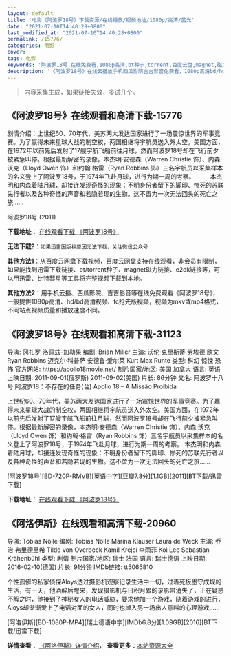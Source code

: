 ```yaml
---
layout: default
title: '电影《阿波罗18号》下载资源/在线播放/视频地址/1080p/高清/蓝光'
date: "2021-07-10T14:40:28+0800"
last_modified_at: "2021-07-10T14:40:28+0800"
permalink: /15776/
categories: 电影
cover:
tags: 电影
keywords: '阿波罗18号,在线免费看,1080p高清,bt种子,torrent,百度云盘,magnet,磁力链,迅雷下载资源'
description: '《阿波罗18号》在线云播放手机西瓜影院吉吉影音免费看，1080p高清bd/hd未删减完整版和tc抢先枪版，mkv/mp4格式，附带bt/torrent种子、magnet/磁力链、百度云盘、网盘资源迅雷下载链接'
---
```


>内容采集生成，如果链接失效，多试几个。


## 《阿波罗18号》在线观看和高清下载-15776

剧情介绍：上世纪60、70年代，美苏两大发达国家进行了一场震惊世界的军事竞赛。为了赢得未来星球大战的制空权，两国相继将宇航员送入外太空。美国方面，在1972年以前先后发射了17艘宇航飞船前往月球，然而阿波罗18号却在飞行前夕被紧急叫停。根据最新解密的录像，本杰明·安德森（Warren Christie 饰）、内森·沃克（Lloyd Owen 饰）和约翰·格雷（Ryan Robbins 饰）三名宇航员以采集样本的名义登上了阿波罗18号，于1974年飞赴月球，进行为期一周的考察。  　　本杰明和内森着陆月球，却接连发现奇怪的现象：不明身份者留下的脚印、惨死的苏联先行者以及各种奇怪的声音和若隐若现的生物。这不啻为一次无法回头的死亡之旅……


阿波罗18号 (2011)

**下载地址**： [在线观看下载 《阿波罗18号》](https://www.btbtdy.me/btdy/dy4430.html) 


**无法下载?**：`如果迅雷因版权原因无法下载，关注微信公众号 `

**其他方法1**：从百度云网盘下载视频，百度云网盘支持在线观看，非会员有限制，如果能找到迅雷下载链接、bt/torrent种子、magnet磁力链接、e2dk链接等，可以用迅雷、比特彗星等工具将完整视频下载到本地。

**其他方法2**：用手机云播、西瓜影院、吉吉影音等在线免费观看《阿波罗18号》，一般提供1080p高清、hd/bd高清视频、tc抢先版视频，视频为mkv或mp4格式，不同站点视频质量和播放速度不同。


## 《阿波罗18号》在线观看和高清下载-31123

导演: 冈扎罗·洛佩兹-加勒果 编剧: Brian Miller 主演: 沃伦·克里斯蒂 劳埃德·欧文 Ryan Robbins 迈克尔·科普萨 安德鲁·爱尔莱 Kurt Max Runte 类型: 科幻 惊悚 恐怖 官方网站: https://apollo18movie.net/ 制片国家/地区: 美国 加拿大 语言: 英语 上映日期: 2011-09-01(俄罗斯) 2011-09-02(美国) 片长: 86分钟 又名: 阿波罗十八号 阿波罗18：不存在的任务(台) Apollo 18 – A Missão Proibida

上世纪60、70年代，美苏两大发达国家进行了一场震惊世界的军事竞赛。为了赢得未来星球大战的制空权，两国相继将宇航员送入外太空。美国方面，在1972年以前先后发射了17艘宇航飞船前往月球，然而阿波罗18号却在飞行前夕被紧急叫停。根据最新解密的录像，本杰明·安德森（Warren Christie 饰）、内森·沃克（Lloyd Owen 饰）和约翰·格雷（Ryan Robbins 饰）三名宇航员以采集样本的名义登上了阿波罗18号，于1974年飞赴月球，进行为期一周的考察。 本杰明和内森着陆月球，却接连发现奇怪的现象：不明身份者留下的脚印、惨死的苏联先行者以及各种奇怪的声音和若隐若现的生物。这不啻为一次无法回头的死亡之旅……


[阿波罗18号][BD-720P-RMVB][英语中字][豆瓣7.8分][1.1GB][2011][BT下载/迅雷下载]

**下载地址**： [在线观看下载 《阿波罗18号》](https://www.btdx8.com/torrent/apollo18_2011.html) 


## 《阿洛伊斯》在线观看和高清下载-20960

导演: Tobias Nölle 编剧: Tobias Nölle Marina Klauser Laura de Weck 主演: 乔治·弗里德里希 Tilde von Overbeck Kamil Krejcí 李雨菲 Koi Lee Sebastian Krähenbühl 类型: 剧情 制片国家/地区: 瑞士 法国 语言: 瑞士德语 上映日期: 2016-02-10(德国) 片长: 91分钟 IMDb链接: tt5065810

个性孤僻的私家侦探Aloys透过摄影机观察记录生活中一切，过着死板墨守成规的生活，有一天，他酒醉后醒来，发现摄影机与日积月累的录影带消失了，正在疑惑不解之时，他接到了神秘女人的电话威胁，要求他加一个游戏，随着游戏的进行，Aloys却渐渐爱上了电话对面的女人，同时也掉入另一场出人意料的心理游戏……


[阿洛伊斯][BD-1080P-MP4][瑞士德语中字][IMDb6.8分][1.09GB][2016][BT下载/迅雷下载]

**详情查看**： [《阿洛伊斯》详情介绍](/movie/20960/)， **查看更多**：[本站资源大全](/movie/t/all/)

